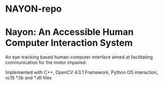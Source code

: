 # NAYON-repo
<h1>Nayon: An Accessible Human Computer Interaction System</h1>
<p>
An eye-tracking based human-computer interface aimed at facilitating communication for the motor impaired.
</p>
<p1>
Implemented with C++, OpenCV 4.0.1 Framework, Python OS interaction, vc15 *.lib and *.dll files
</p1>
